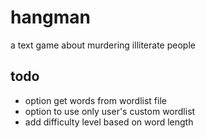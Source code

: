 hangman
=======

a text game about murdering illiterate people

todo
----
* option get words from wordlist file
* option to use only user's custom wordlist
* add difficulty level based on word length
